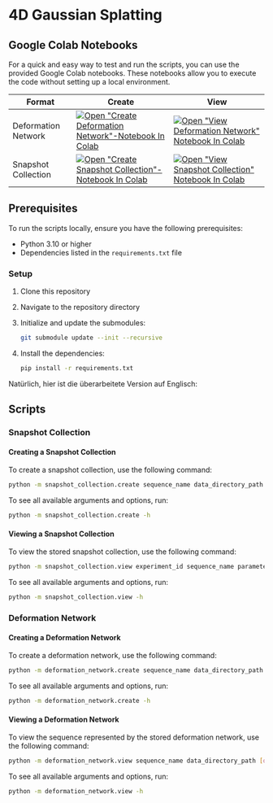 # 4D Gaussian Splatting

## Google Colab Notebooks

For a quick and easy way to test and run the scripts,
you can use the provided Google Colab notebooks.
These notebooks allow you to execute the code without setting up a local environment.

| Format              | Create                                                                                                                                                                                                                                                            | View                                                                                                                                                                                                                                                          |
| ------------------- | ---------------------------------------------------------------------------------------------------------------------------------------------------------------------------------------------------------------------------------------------------------------   | ------------------------------------------------------------------------------------------------------------------------------------------------------------------------------------------------------------------------------------------------------------- |
| Deformation Network | [![Open "Create Deformation Network"-Notebook In Colab](https://colab.research.google.com/assets/colab-badge.svg)](https://colab.research.google.com/github/bryanboateng/4d-gaussian-splatting/blob/main/deformation_network/google_colab_notebooks/create.ipynb) | [![Open "View Deformation Network" Notebook In Colab](https://colab.research.google.com/assets/colab-badge.svg)](https://colab.research.google.com/github/bryanboateng/4d-gaussian-splatting/blob/main/deformation_network/google_colab_notebooks/view.ipynb) |
| Snapshot Collection | [![Open "Create Snapshot Collection"-Notebook In Colab](https://colab.research.google.com/assets/colab-badge.svg)](https://colab.research.google.com/github/bryanboateng/4d-gaussian-splatting/blob/main/snapshot_collection/google_colab_notebooks/create.ipynb) | [![Open "View Snapshot Collection" Notebook In Colab](https://colab.research.google.com/assets/colab-badge.svg)](https://colab.research.google.com/github/bryanboateng/4d-gaussian-splatting/blob/main/snapshot_collection/google_colab_notebooks/view.ipynb) |

## Prerequisites

To run the scripts locally, ensure you have the following prerequisites:

- Python 3.10 or higher
- Dependencies listed in the `requirements.txt` file

### Setup

1. Clone this repository
1. Navigate to the repository directory
1. Initialize and update the submodules:

   ```bash
   git submodule update --init --recursive
   ```

1. Install the dependencies:

   ```bash
   pip install -r requirements.txt
   ```

Natürlich, hier ist die überarbeitete Version auf Englisch:

## Scripts

### Snapshot Collection

#### Creating a Snapshot Collection

To create a snapshot collection, use the following command:

```bash
python -m snapshot_collection.create sequence_name data_directory_path [options]
```

To see all available arguments and options, run:

```bash
python -m snapshot_collection.create -h
```

#### Viewing a Snapshot Collection

To view the stored snapshot collection, use the following command:

```bash
python -m snapshot_collection.view experiment_id sequence_name parameters_directory_path [options]
```

To see all available arguments and options, run:

```bash
python -m snapshot_collection.view -h
```

### Deformation Network

#### Creating a Deformation Network

To create a deformation network, use the following command:

```bash
python -m deformation_network.create sequence_name data_directory_path [options]
```

To see all available arguments and options, run:

```bash
python -m deformation_network.create -h
```

#### Viewing a Deformation Network

To view the sequence represented by the stored deformation network,
use the following command:

```bash
python -m deformation_network.view sequence_name data_directory_path [options]
```

To see all available arguments and options, run:

```bash
python -m deformation_network.view -h
```
